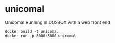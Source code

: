# unicomal
Unicomal Running in DOSBOX with a web front end

```
docker build -t unicomal
docker run -p 8000:8000 unicomal
```

